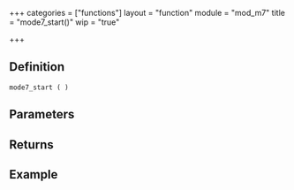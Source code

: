 +++
categories = ["functions"]
layout = "function"
module = "mod_m7"
title = "mode7_start()"
wip = "true"

+++

## Definition

    mode7_start ( )

## Parameters

## Returns

## Example

```
```
